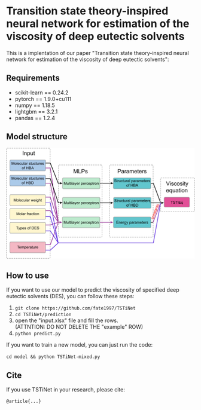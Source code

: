 # Transition state theory-inspired neural network for estimation of the viscosity of deep eutectic solvents
This is a implentation of our paper "Transition state theory-inspired neural network for estimation of the viscosity of deep eutectic solvents":


## Requirements
- scikit-learn == 0.24.2
- pytorch == 1.9.0+cu111
- numpy == 1.18.5
- lightgbm == 3.2.1
- pandas == 1.2.4

## Model structure
![Network architecture of the TSTiNet model](./outputs/other%20results/Network.jpg)

## How to use
If you want to use our model to predict the viscosity of specified deep eutectic solvents (DES), you can follow these steps:
1. `git clone https://github.com/fate1997/TSTiNet`
2. `cd TSTiNet/prediction`
3. open the "input.xlsx" file and fill the rows.   
(ATTNTION: DO NOT DELETE THE "example" ROW)
4. `python predict.py`


If you want to train a new model, you can just run the code:

`cd model && python TSTiNet-mixed.py`

## Cite
If you use TSTiNet in your research, please cite:
```
@article{...}
```
